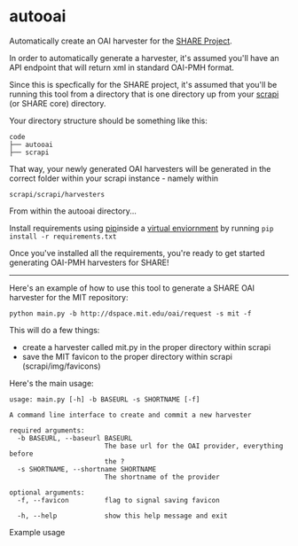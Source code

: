 # autooai

Automatically create an OAI harvester for the [SHARE Project](https://osf.io/wur56/wiki/home/).

In order to automatically generate a harvester, it's assumed you'll have an API endpoint that will return xml in standard OAI-PMH format.

Since this is specfically for the SHARE project, it's assumed that you'll be running this tool from a directory that is one directory up from your [scrapi](http://github.com/fabianvf/scrapi) (or SHARE core) directory.

Your directory structure should be something like this:


```
code
├── autooai
├── scrapi
```

That way, your newly generated OAI harvesters will be generated in the correct folder within your scrapi instance - namely within

```
scrapi/scrapi/harvesters
```

From within the autooai directory...

Install requirements using [pip](https://pypi.python.org/pypi/pip)inside a [virtual enviornment](https://virtualenv.pypa.io/en/latest/) by running ```pip install -r requirements.txt```

Once you've installed all the requirements, you're ready to get started generating OAI-PMH harvesters for SHARE!

----

Here's an example of how to use this tool to generate a SHARE OAI harvester for the MIT repository:

```
python main.py -b http://dspace.mit.edu/oai/request -s mit -f
```

This will do a few things:
- create a harvester called mit.py in the proper directory within scrapi
- save the MIT favicon to the proper directory within scrapi (scrapi/img/favicons)


Here's the main usage:

```
usage: main.py [-h] -b BASEURL -s SHORTNAME [-f]

A command line interface to create and commit a new harvester

required arguments:
  -b BASEURL, --baseurl BASEURL
                        The base url for the OAI provider, everything before
                        the ?
  -s SHORTNAME, --shortname SHORTNAME
                        The shortname of the provider

optional arguments:
  -f, --favicon         flag to signal saving favicon

  -h, --help            show this help message and exit
```


Example usage
